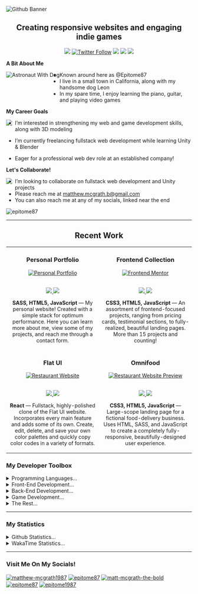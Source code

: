 <!-- Banner Section -->
![Github Banner](https://user-images.githubusercontent.com/3253714/182259763-56ec1bf0-39a6-46d1-9992-d7369f1e5cd7.png)

<div align="center">
  <!-- <img src="https://user-images.githubusercontent.com/3253714/139555814-f193936e-736c-49ad-8862-24546e696de1.png" width="150"/> -->
  <h2 align="center">Creating responsive websites and engaging indie games</h1>
</div>

<!-- Social Badge Section -->

<p align="center">
<a href="https://www.linkedin.com/in/https://www.linkedin.com/in/matthew-b-mcgrath/"><img src="https://img.shields.io/badge/Matthew_McGrath-FF7595?style=for-the-badge&logo=linkedin&logoColor=white"></a>
<a href="https://twitter.com/Epitome87"><img alt="Twitter Follow" src="https://img.shields.io/badge/@Epitome87-FF7595?&style=for-the-badge&logo=twitter&logoColor=white"></a>
<a href="https://www.codewars.com/users/Epitome87"><img src="https://img.shields.io/badge/Codewars-FF7595?style=for-the-badge&logo=Codewars&logoColor=white"></a>
<a href="https://codepen.io/matt-mcgrath-the-bold"><img src="https://img.shields.io/badge/Codepen-FF7595?style=for-the-badge&logo=Codepen&logoColor=white"></a>
<a href="mailto:matthew.mcgrath.b@gmail.com"><img src="https://img.shields.io/badge/matthew.mcgrath.b@gmail.com-FF7595?style=for-the-badge&logo=gmail&logoColor=white"></a>
</p>

<!-- About Me Section -->

<strong>A Bit About Me</strong>

<img align="left" src="https://user-images.githubusercontent.com/3253714/139557357-181530a3-b19b-4900-9c93-8dbb2ad3cc61.png" alt="Astronaut With Dog" height="75" />

- Known around here as @Epitome87
- I live in a small town in California, along with my handsome dog Leon
- In my spare time, I enjoy learning the piano, guitar, and playing video games

<strong>My Career Goals</strong>

<img align="left" src="https://user-images.githubusercontent.com/3253714/140267403-0cf0ad65-cba1-4e89-9dc9-22d108d89dd6.png" height="75" />

- I’m interested in strengthening my web and game development skills, along with 3D modeling</p>
- I’m currently freelancing fullstack web development while learning Unity & Blender</p>
- Eager for a professional web dev role at an established company!

<strong>Let's Collaborate!</strong>

<img align="left" src="https://user-images.githubusercontent.com/3253714/139557681-011d8043-365b-40e7-8b01-39e0d6bf0e29.png" height="75" />

- I’m looking to collaborate on fullstack web development and Unity projects
- Please reach me at matthew.mcgrath.b@gmail.com
- You can also reach me at any of my socials, linked near the end

<p align="left"> <img src="https://komarev.com/ghpvc/?username=epitome87&label=Profile%20views&color=FF7595&style=flat" alt="epitome87" /> </p>

<hr>

<!--Project Section -->

<h2 align="center">Recent Work</h2>
<div align="center">
<table>
<tr>

<td width="50%">
<h3 align="center" color="white">Personal Portfolio</h2>
<div align="center" >  
<a href='https://matthewmcgrath.dev'>
<img src="https://github.com/Epitome87/epitome87.github.io/blob/main/images/preview-personal-portfolio.png?raw=true" alt="Personal Portfolio" height="320px" width="100%" />
</a>
<br>
<br>
<p>
<a href="https://github.com/Epitome87/epitome87.github.io" target="_blank">
<img src="https://img.shields.io/badge/Code-777DA7?style=for-the-badge&logo=github"/>
</a>  
<a href="https://matthewmcgrath.dev" target="_blank">
<img src="https://img.shields.io/badge/-Live-green?style=for-the-badge&color=FF7595"/>
</a>
</p>
<p><strong>SASS, HTML5, JavaScript</strong> — My personal website! Created with a simple stack for optimum performance. Here you can learn more about me, view some of my projects, and reach me through a contact form. </p>
</div>
</td>

<td width="50%">
<h3 align="center" color="white">Frontend Collection</h2>
<div align="center" >  
<a href='https://github.com/Epitome87/front-end-mentor-journey'>
<img src="https://github.com/Epitome87/epitome87.github.io/blob/main/images/preview-social-proof-section.png?raw=true" alt="Frontend Mentor" height="320px" width="100%" />
</a>
<br>
<br>
<p>
<a href="https://github.com/Epitome87/front-end-mentor-journey" target="_blank">
<img src="https://img.shields.io/badge/Code-777DA7?style=for-the-badge&logo=github"/>
</a>  
<a href="https://github.com/Epitome87/front-end-mentor-journey" target="_blank">
<img src="https://img.shields.io/badge/-Live-green?style=for-the-badge&color=FF7595"/>
</a>
</p>
<p><strong>CSS3, HTML5, JavaScript</strong> — An assortment of frontend-focused projects, ranging from pricing cards, testimonial sections, to fully-realized, beautiful landing pages. More than 15 projects and counting!</p>
</div>
<tr>

<td width="50%">
<h3 align="center" color="white">Flat UI</h2>
<div align="center">  
<a href='https://matthewmcgrath.dev/React-Flat-UI/'>
<img src="https://github.com/Epitome87/epitome87.github.io/blob/main/images/preview-flat-ui-clone.png?raw=true" alt="Restaurant Website" height="320px" width="100%" />
</a>
<br>
<br>
<p>
<a href="https://github.com/Epitome87/React-Flat-UI" target="_blank">
<img src="https://img.shields.io/badge/Code-777DA7?style=for-the-badge&logo=github"/>
</a>  
<a href="https://matthewmcgrath.dev/React-Flat-UI/" target="_blank">
<img src="https://img.shields.io/badge/-Live-green?style=for-the-badge&color=FF7595"/>
</a>
</p>
<p><strong>React</strong> — Fullstack, highly-polished clone of the Flat UI website. Incorporates every main feature and adds some of its own. Create, edit, delete, and save your own color palettes and quickly copy color codes in a variety of formats.</p>
</div>
</td>

<td width="50%">
<h3 align="center" color="white">Omnifood</h2>
<div align="center">  
<a href='https://omnifood.matthewmcgrath.dev/'>
<img src="https://github.com/Epitome87/epitome87.github.io/blob/main/images/preview-omnifood.png?raw=true" alt="Restaurant Website Preview" height="320px" width="100%" />
</a>
<br>
<br>
<p>
<a href="https://github.com/Epitome87/Omni-Food" target="_blank">
<img src="https://img.shields.io/badge/Code-777DA7?style=for-the-badge&logo=github"/>
</a>  
<a href="https://omnifood.matthewmcgrath.dev/" target="_blank">
<img src="https://img.shields.io/badge/-Live-green?style=for-the-badge&color=FF7595"/>
</a>
</p>
<p><strong>CSS3, HTML5, JavaScript</strong> — Large-scope landing page for a fictional food-delivery business. Uses HTML, SASS, and JavaScript to create a completely fully-responsive, beautifully-designed user experience.</p>
</div>
</td>

</table>
</div>

### My Developer Toolbox

<details>
  <summary>Programming Languages...</summary>
  <p align="left">
    <a href="https://www.w3schools.com/cpp/" target="_blank"> <img src="https://raw.githubusercontent.com/devicons/devicon/master/icons/cplusplus/cplusplus-original.svg" alt="cplusplus logo" width="50" height="50"/> </a>
    <a href="https://www.w3schools.com/cs/" target="_blank"><img src="https://github.com/devicons/devicon/blob/master/icons/csharp/csharp-original.svg" alt="C# Logo" width="50" height="50"/></a>
    <a href="https://www.java.com" target="_blank"><img src="https://github.com/devicons/devicon/blob/master/icons/java/java-original.svg" alt="Java Logo" width="50" height="50"/></a>
    <a href="https://developer.mozilla.org/en-US/docs/Web/JavaScript" target="_blank"><img src="https://github.com/devicons/devicon/blob/master/icons/javascript/javascript-original.svg" alt="Javascript Logo" width="50" height="50"/></a>
    <a href="https://www.typescriptlang.org/" target="_blank"><img src="https://github.com/devicons/devicon/blob/master/icons/typescript/typescript-original.svg" alt="TypeScript Logo" width="50" height="50"/></a>
  </p>
</details>

<details>
  <summary>Front-End Development...</summary>
  <p align="left">
    <a href="https://getbootstrap.com" target="_blank"><img src="https://github.com/devicons/devicon/blob/master/icons/bootstrap/bootstrap-original.svg" alt="Bootstrap Logo" width="50" height="50"/></a>
    <a href="https://www.w3schools.com/css/" target="_blank"><img src="https://github.com/devicons/devicon/blob/master/icons/css3/css3-original.svg" alt="CSS3 Logo" width="50" height="50"/></a>
      <a href="https://www.figma.com/" target="_blank"><img src="https://github.com/devicons/devicon/blob/master/icons/figma/figma-original.svg" alt="Figma Logo" width="50" height="50"/></a>
        <a href="https://www.w3.org/html/" target="_blank"><img src="https://github.com/devicons/devicon/blob/master/icons/html5/html5-original.svg" alt="HTML5 Logo" width="50" height="50"/></a>
    <a href="https://reactjs.org/" target="_blank"><img src="https://github.com/devicons/devicon/blob/master/icons/react/react-original.svg" alt="React Logo" width="50" height="50"/></a>
<a href="https://sass-lang.com" target="_blank"><img src="https://github.com/devicons/devicon/blob/master/icons/sass/sass-original.svg" alt="SASS Logo" width="50" height="50"/></a>
    <a href="https://threejs.org/" target="_blank"><img src="https://github.com/devicons/devicon/blob/master/icons/threejs/threejs-original.svg" alt="ThreeJS Logo" width="50" height="50"/></a>

  </p>
</details>

<details>
  <summary>Back-End Development...</summary>
  <p align="left">
    <a href="https://expressjs.com" target="_blank"><img src="https://github.com/devicons/devicon/blob/master/icons/express/express-original-wordmark.svg" alt="Express Logo" width="50" height="50"/></a>
        <a href="https://www.mongodb.com/" target="_blank"><img src="https://github.com/devicons/devicon/blob/master/icons/mongodb/mongodb-original.svg" alt="Mongodb Logo" width="50" height="50"/></a>
    </a> <a href="https://nodejs.org" target="_blank"> <img src="https://github.com/devicons/devicon/blob/master/icons/nodejs/nodejs-original.svg" alt="NodeJS Logo" width="50" height="50"/></a>
  </p>
</details>

<details>
  <summary>Game Development...</summary>
  <p align="left">
      <a href="https://www.blender.org/" target="_blank"> <img src="https://download.blender.org/branding/community/blender_community_badge_white.svg" alt="blender" width="50" height="50"/></a>
  <a href="https://www.photo
         shop.com/en" target="_blank"> <img src="https://github.com/devicons/devicon/blob/master/icons/photoshop/photoshop-line.svg" alt="Photoshop Logo" width="50" height="50"/></a>
    <a href="https://unity.com/" target="_blank"> <img src="https://github.com/devicons/devicon/blob/master/icons/unity/unity-original.svg" alt="Unity Logo" width="50" height="50"/></a>
<a href="https://unrealengine.com/" target="_blank"> <img src="https://raw.githubusercontent.com/kenangundogan/fontisto/036b7eca71aab1bef8e6a0518f7329f13ed62f6b/icons/svg/brand/unreal-engine.svg" alt="Unreal Engine Logo" width="50" height="50"/> </a>
  </p>
</details>

<details>
  <summary>The Rest...</summary>
  <a href="https://git-scm.com/" target="_blank"><img src="https://github.com/devicons/devicon/blob/master/icons/git/git-original.svg" alt="Git Logo" width="50" height="50"/></a>
  <a href="https://github.com/" target="_blank"><img src="https://github.com/devicons/devicon/blob/master/icons/github/github-original.svg" alt="Github Logo" width="50" height="50"/></a>
  <a href="https://heroku.com" target="_blank"><img src="https://github.com/devicons/devicon/blob/master/icons/heroku/heroku-original.svg" alt="Heroku Logo" width="50" height="50"/></a>
  <a href="https://www.npmjs.com/" target="_blank"><img src="https://github.com/devicons/devicon/blob/master/icons/npm/npm-original-wordmark.svg" alt="NPM Logo" width="50" height="50"/></a>
  <a href="https://trello.com/" target="_blank"><img src="https://github.com/devicons/devicon/blob/master/icons/trello/trello-plain.svg" alt="Trello Logo" width="50" height="50"/></a>
  <a href="https://visualstudio.microsoft.com/" target="_blank"><img src="https://github.com/devicons/devicon/blob/master/icons/visualstudio/visualstudio-plain.svg" alt="Visual Studio Logo" width="50" height="50"/></a>
  <a href="https://code.visualstudio.com/" target="_blank"><img src="https://github.com/devicons/devicon/blob/master/icons/vscode/vscode-original.svg" alt="VS Code Logo" width="50" height="50"/></a>
  </p>
</details>

<hr>

<!-- ### My GitHub Stats

[![GitHub Stats](https://github-readme-stats.vercel.app/api?username=Epitome87&theme=github_dark&show_icons=true&hide=issues&disable_animations=false&custom_title=Matthew's%20Github%20Stats)](https://github.com/anuraghazra/github-readme-stats)
[![Matthew's Top Languages](https://github-readme-stats.vercel.app/api/top-langs/?username=Epitome87&theme=github_dark&layout=compact&disable_animations=false)](https://github.com/anuraghazra/github-readme-stats)
[![Matthew's GitHub Streak](https://github-readme-streak-stats.herokuapp.com?user=Epitome87&theme=github-dark&date_format=M%20j%5B%2C%20Y%5D&border=DDDDDD&stroke=DDDDDD&ring=5221DD)](https://git.io/streak-stats) -->

### My Statistics

<details>
  <summary>Github Statistics...</summary>
  <p align="left">
    <img src="https://github-readme-stats.vercel.app/api?username=Epitome87&theme=github_dark&show_icons=true&hide=issues&disable_animations=false&custom_title=Matthew's%20Github%20Stats&border_radius=10&hide_border=true" />
    <img src="https://github-readme-stats.vercel.app/api/top-langs/?username=Epitome87&theme=github_dark&layout=compact&disable_animations=false&border_radius=10&hide_border=true" />
    <img src="https://github-readme-streak-stats.herokuapp.com?user=Epitome87&theme=github-dark&date_format=M%20j%5B%2C%20Y%5D&border=DDDDDD&stroke=DDDDDD&ring=5221DD&hide_border=true" />
  </p>
</details>

<details>
  <summary>WakaTime Statistics...</summary>
  <p align="left">
    <img src="https://github-readme-stats.vercel.app/api/wakatime?username=epitome87&theme=github_dark" />
<!--
    <img src="https://wakatime.com/share/@e3af40dc-cb30-41e1-a35d-9bfdf7ef6f96/64a09240-2538-452d-ae3c-e1384c8c537b.svg" height="300" />
    <img src="https://wakatime.com/share/@e3af40dc-cb30-41e1-a35d-9bfdf7ef6f96/73305509-532b-4bbd-a3b0-50c6164065bc.svg" height="300" /> 
-->
    
  </p>
</details>

<hr>

<!--  Github Trophy Showcase - Hiding this until I get better trophies! -->
<!-- ### Github Trophy Showcase
[![Matthew's Github Trophies](https://github-profile-trophy.vercel.app/?username=Epitome87&theme=darkhub)](https://github.com/ryo-ma/github-profile-trophy)
 -->

### Visit Me On My Socials!

<p align="left">
  <a href="https://linkedin.com/in/matthew-mcgrath1987" target="_blank" rel="noopener noreferrer"><img align="center" src="https://raw.githubusercontent.com/rahuldkjain/github-profile-readme-generator/master/src/images/icons/Social/linked-in-alt.svg" alt="matthew-mcgrath1987" height="30" width="40" /></a>
  <!-- <a href="https://fb.com/iepitomei" target="_blank" rel="noopener noreferrer"><img align="center" src="https://raw.githubusercontent.com/rahuldkjain/github-profile-readme-generator/master/src/images/icons/Social/facebook.svg" alt="iepitomei" height="30" width="40" /></a> -->
   <a href="https://twitter.com/epitome87" target="_blank" rel="noopener noreferrer"><img align="center" src="https://raw.githubusercontent.com/rahuldkjain/github-profile-readme-generator/master/src/images/icons/Social/twitter.svg" alt="epitome87" height="30" width="40" /></a>
  <a href="https://codepen.io/matt-mcgrath-the-bold" target="_blank" rel="noopener noreferrer"><img align="center" src="https://raw.githubusercontent.com/rahuldkjain/github-profile-readme-generator/master/src/images/icons/Social/codepen.svg" alt="matt-mcgrath-the-bold" height="30" width="40" /></a>
  <a href="https://dribbble.com/epitome87" target="_blank" rel="noopener noreferrer"><img align="center" src="https://raw.githubusercontent.com/rahuldkjain/github-profile-readme-generator/master/src/images/icons/Social/dribbble.svg" alt="epitome87" height="30" width="40" /></a>
  <a href="https://www.youtube.com//epitome1987" target="_blank" rel="noopener noreferrer"><img align="center" src="https://raw.githubusercontent.com/rahuldkjain/github-profile-readme-generator/master/src/images/icons/Social/youtube.svg" alt="epitome1987" height="30" width="40" /></a>
</p>

